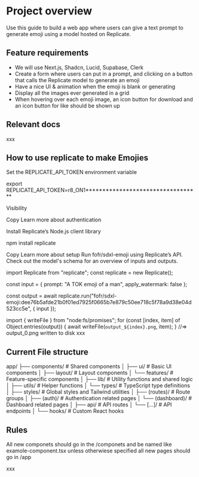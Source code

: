 # Project overview

Use this guide to build a web app where users can give a text prompt to generate emoji using a model hosted on Replicate.  

## Feature requirements

- We will use Next.js, Shadcn, Lucid, Supabase, Clerk  
- Create a form where users can put in a prompt, and clicking on a button that calls the Replicate model to generate an emoji  
- Have a nice UI & animation when the emoji is blank or generating  
- Display all the images ever generated in a grid  
- When hovering over each emoji image, an icon button for download and an icon button for like should be shown up  

## Relevant docs

xxx

## How to use replicate to make Emojies

Set the REPLICATE_API_TOKEN environment variable

export REPLICATE_API_TOKEN=r8_ON1**********************************

Visibility

Copy
Learn more about authentication

Install Replicate’s Node.js client library

npm install replicate

Copy
Learn more about setup
Run fofr/sdxl-emoji using Replicate’s API. Check out the model's schema for an overview of inputs and outputs.

import Replicate from "replicate";
const replicate = new Replicate();

const input = {
    prompt: "A TOK emoji of a man",
    apply_watermark: false
};

const output = await replicate.run("fofr/sdxl-emoji:dee76b5afde21b0f01ed7925f0665b7e879c50ee718c5f78a9d38e04d523cc5e", { input });

import { writeFile } from "node:fs/promises";
for (const [index, item] of Object.entries(output)) {
  await writeFile(`output_${index}.png`, item);
}
//=> output_0.png written to disk
xxx  

## Current File structure

app/
  ├── components/         # Shared components
  │   ├── ui/            # Basic UI components
  │   ├── layout/        # Layout components
  │   └── features/      # Feature-specific components
  │
  ├── lib/               # Utility functions and shared logic
  │   ├── utils/         # Helper functions
  │   └── types/         # TypeScript type definitions
  │
  ├── styles/            # Global styles and Tailwind utilities
  │
  ├── (routes)/          # Route groups
  │   ├── (auth)/        # Authentication related pages
  │   └── (dashboard)/   # Dashboard related pages
  │
  ├── api/               # API routes
  │   └── [...]/         # API endpoints
  │
  └── hooks/             # Custom React hooks

## Rules

All new componets should go in the /componets and be named like examole-component.tsx unless otherwiese specified
all new pages should go in /app

xxx
